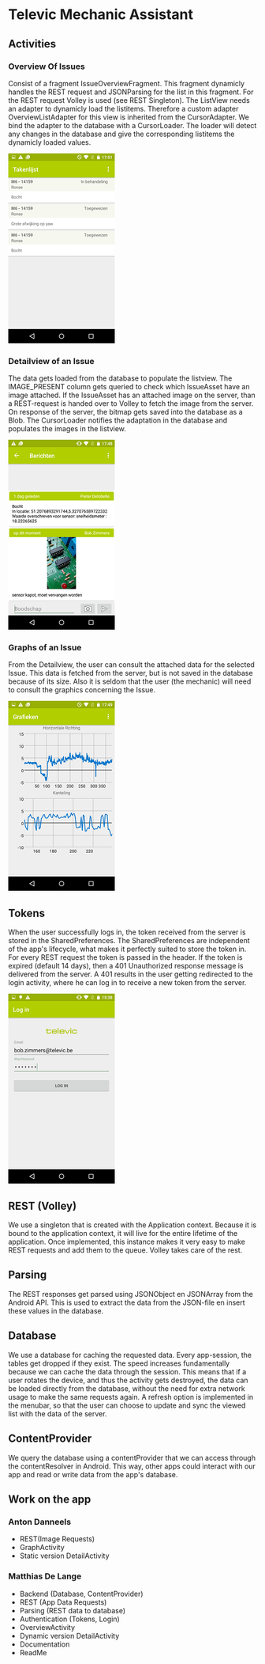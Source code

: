 # Televic Mechanic Assistant
## Activities
### Overview Of Issues
Consist of a fragment IssueOverviewFragment. This fragment dynamicly handles the REST request and JSONParsing for the list in this fragment. For the REST request Volley is used (see REST Singleton). The ListView needs an adapter to dynamicly load the listitems. Therefore a custom adapter OverviewListAdapter for this view is inherited from the CursorAdapter. We bind the adapter to the database with a CursorLoader. The loader will detect any changes in the database and give the corresponding listitems the dynamicly loaded values.

![Overview Activity](/Git/Screenshots/overview.png?raw=true "The Overview Activity")

### Detailview of an Issue
The data gets loaded from the database to populate the listview. The IMAGE_PRESENT column gets queried to check which IssueAsset have an image attached. If the IssueAsset has an attached image on the server, than a REST-request is handed over to Volley to fetch the image from the server. On response of the server, the bitmap gets saved into the database as a Blob. The CursorLoader notifies the adaptation in the database and populates the images in the listview.

![Detail Activity](/Git/Screenshots/detail.png?raw=true "The Detail Activity")

### Graphs of an Issue
From the Detailview, the user can consult the attached data for the selected Issue. This data is fetched from the server, but is not saved in the database because of its size. Also it is seldom that the user (the mechanic) will need to consult the graphics concerning the Issue.

![Overview Activity](/Git/Screenshots/graphs.png?raw=true "The Graphs")

## Tokens
When the user successfully logs in, the token received from the server is stored in the SharedPreferences. The SharedPreferences are independent of the app's lifecycle, what makes it perfectly suited to store the token in. For every REST request the token is passed in the header. If the token is expired (default 14 days), then a 401 Unauthorized response message is delivered from the server. A 401 results in the user getting redirected to the login activity, where he can log in to receive a new token from the server.

![Overview Activity](/Git/Screenshots/login.png?raw=true "The Overview Activity")

## REST (Volley)
We use a singleton that is created with the Application context. Because it is bound to the application context, it will live for the entire lifetime of the application. Once implemented, this instance makes it very easy to make REST requests and add them to the queue. Volley takes care of the rest.

## Parsing
The REST responses get parsed using JSONObject en JSONArray from the Android API. This is used to extract the data from the JSON-file en insert these values in the database.

## Database
We use a database for caching the requested data. Every app-session, the tables get dropped if they exist. The speed increases fundamentally because we can cache the data through the session. This means that if a user rotates the device, and thus the activity gets destroyed, the data can be loaded directly from the database, without the need for extra network usage to make the same requests again. A refresh option is implemented in the menubar, so that the user can choose to update and sync the viewed list with the data of the server.

## ContentProvider
We query the database using a contentProvider that we can access through the contentResolver in Android. This way, other apps could interact with our app and read or write data from the app's database.

## Work on the app
### Anton Danneels
- REST(Image Requests)
- GraphActivity
- Static version DetailActivity

### Matthias De Lange
- Backend (Database, ContentProvider)
- REST (App Data Requests)
- Parsing (REST data to database)
- Authentication (Tokens, Login)
- OverviewActivity
- Dynamic version DetailActivity
- Documentation
- ReadMe
